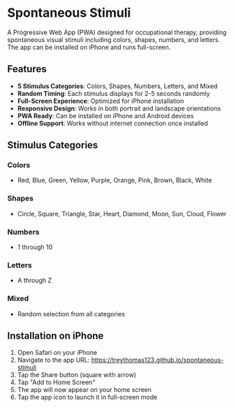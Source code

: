 # Spontaneous Stimuli

A Progressive Web App (PWA) designed for occupational therapy, providing spontaneous visual stimuli including colors, shapes, numbers, and letters. The app can be installed on iPhone and runs full-screen.

## Features

- **5 Stimulus Categories**: Colors, Shapes, Numbers, Letters, and Mixed
- **Random Timing**: Each stimulus displays for 2-5 seconds randomly
- **Full-Screen Experience**: Optimized for iPhone installation
- **Responsive Design**: Works in both portrait and landscape orientations
- **PWA Ready**: Can be installed on iPhone and Android devices
- **Offline Support**: Works without internet connection once installed

## Stimulus Categories

### Colors
- Red, Blue, Green, Yellow, Purple, Orange, Pink, Brown, Black, White

### Shapes
- Circle, Square, Triangle, Star, Heart, Diamond, Moon, Sun, Cloud, Flower

### Numbers
- 1 through 10

### Letters
- A through Z

### Mixed
- Random selection from all categories

## Installation on iPhone

1. Open Safari on your iPhone
2. Navigate to the app URL: https://treythomas123.github.io/spontaneous-stimuli
3. Tap the Share button (square with arrow)
4. Tap "Add to Home Screen"
5. The app will now appear on your home screen
6. Tap the app icon to launch it in full-screen mode